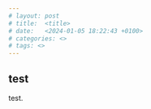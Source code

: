 ```yaml
---
# layout: post
# title:  <title>
# date:   <2024-01-05 18:22:43 +0100>
# categories: <>
# tags: <>
---
```


## test

test.